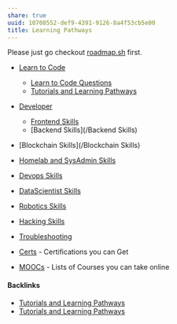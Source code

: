 ```yaml
---
share: true
uuid: 10708552-def9-4391-9126-8a4f53cb5e00
title: Learning Pathways
---
```

Please just go checkout [roadmap.sh](https://roadmap.sh/) first.

* [Learn to Code](/130694a5-2d87-49f7-bb8b-123bf5c320a4)
	* [Learn to Code Questions](/86917ba0-a64e-464a-bdb7-2e2fddd36ea4)
	* [Tutorials and Learning Pathways](/b554fe38-0be3-4e5e-a817-41077f5f6e69)
* [Developer](/c7cb7eda-c89b-4236-87db-0e262e9eb3e9)
	* [Frontend Skills](/49d29641-a004-464a-ba47-292ca23f4936)
	* [Backend Skills](/Backend Skills)
* [Blockchain Skills](/Blockchain Skills)
* [Homelab and SysAdmin Skills](/29d7fc31-bf16-4efb-90b2-58dae5c546e3)
* [Devops Skills](/47fd4d4b-d614-4a98-9720-fa3c0844589c)
* [DataScientist Skills](/53d0ac3e-45b7-4201-a8b0-49790eb235bc)
* [Robotics Skills](/3bfa50de-20f8-48a7-b6e4-12e2019b710e)
* [Hacking Skills](/652995f9-62b4-444c-be5e-04a8904a158e)
* [Troubleshooting](/3eb29f37-00b2-4ee4-8f12-8a82d55c1807)


* [Certs](/6e05a163-9616-4531-9ea9-1db196e8a6d0) - Certifications you can Get
* [MOOCs](/fc9ac1bc-fedc-4523-b3f8-ee49f692d500) - Lists of Courses you can take online




#### Backlinks

* [Tutorials and Learning Pathways](/b554fe38-0be3-4e5e-a817-41077f5f6e69)
* [Tutorials and Learning Pathways](/b554fe38-0be3-4e5e-a817-41077f5f6e69)